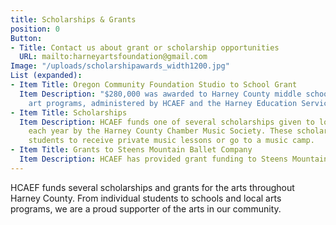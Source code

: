 ```yaml
---
title: Scholarships & Grants
position: 0
Button:
- Title: Contact us about grant or scholarship opportunities
  URL: mailto:harneyartsfoundation@gmail.com
Image: "/uploads/scholarshipawards_width1200.jpg"
List (expanded):
- Item Title: Oregon Community Foundation Studio to School Grant
  Item Description: "$280,000 was awarded to Harney County middle school music and
    art programs, administered by HCAEF and the Harney Education Service District."
- Item Title: Scholarships
  Item Description: HCAEF funds one of several scholarships given to local students
    each year by the Harney County Chamber Music Society. These scholarships allow
    students to receive private music lessons or go to a music camp.
- Item Title: Grants to Steens Mountain Ballet Company
  Item Description: HCAEF has provided grant funding to Steens Mountain Ballet Company.
---
```


HCAEF funds several scholarships and grants for the arts throughout Harney County. From individual students to schools and local arts programs, we are a proud supporter of the arts in our community.
